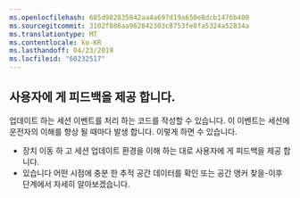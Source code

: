 ```yaml
---
ms.openlocfilehash: 685d982835042aa4a697d19a650e8dcb1476b400
ms.sourcegitcommit: 3102f886aa962842303c8753fe8fa5324a52834a
ms.translationtype: MT
ms.contentlocale: ko-KR
ms.lasthandoff: 04/23/2019
ms.locfileid: "60232517"
---
```

## <a name="provide-feedback-to-the-user"></a>사용자에 게 피드백을 제공 합니다.

업데이트 하는 세션 이벤트를 처리 하는 코드를 작성할 수 있습니다. 이 이벤트는 세션에 운전자의 이해를 향상 될 때마다 발생 합니다. 이렇게 하면 수 있습니다.

- 장치 이동 하 고 세션 업데이트 환경을 이해 하는 대로 사용자에 게 피드백을 제공 합니다.
- 있습니다 어떤 시점에 충분 한 추적 공간 데이터를 확인 또는 공간 앵커 찾을-이후 단계에서 자세히 알아보겠습니다.

